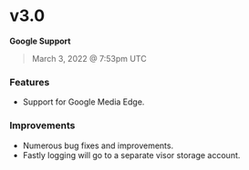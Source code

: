 # v3.0

**Google Support**
> March 3, 2022 @ 7:53pm UTC

### Features

- Support for Google Media Edge.

### Improvements

- Numerous bug fixes and improvements.
- Fastly logging will go to a separate visor storage account.

